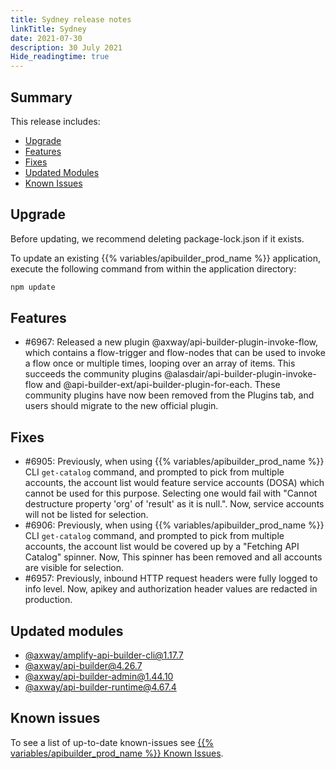 ```yaml
---
title: Sydney release notes
linkTitle: Sydney
date: 2021-07-30
description: 30 July 2021
Hide_readingtime: true
---
```


## Summary

This release includes:

* [Upgrade](#upgrade)
* [Features](#features)
* [Fixes](#fixes)
* [Updated Modules](#updated-modules)
* [Known Issues](#known-issues)

## Upgrade

Before updating, we recommend deleting package-lock.json if it exists.

To update an existing {{% variables/apibuilder_prod_name %}} application, execute the following command from within the application directory:

```bash
npm update
```

## Features

* #6967: Released a new plugin @axway/api-builder-plugin-invoke-flow, which contains a flow-trigger and flow-nodes that can be used to invoke a flow once or multiple times, looping over an array of items. This succeeds the community plugins @alasdair/api-builder-plugin-invoke-flow and @api-builder-ext/api-builder-plugin-for-each. These community plugins have now been removed from the Plugins tab, and users should migrate to the new official plugin.

## Fixes

* #6905: Previously, when using {{% variables/apibuilder_prod_name %}} CLI `get-catalog` command, and prompted to pick from multiple accounts, the account list would feature service accounts (DOSA) which cannot be used for this purpose. Selecting one would fail with "Cannot destructure property 'org' of 'result' as it is null.". Now, service accounts will not be listed for selection.
* #6906: Previously, when using {{% variables/apibuilder_prod_name %}} CLI `get-catalog` command, and prompted to pick from multiple accounts, the account list would be covered up by a "Fetching API Catalog" spinner. Now, This spinner has been removed and all accounts are visible for selection.
* #6957: Previously, inbound HTTP request headers were fully logged to info level. Now, apikey and authorization header values are redacted in production.

## Updated modules

* [@axway/amplify-api-builder-cli@1.17.7](https://www.npmjs.com/package/@axway/amplify-api-builder-cli/v/1.17.7)
* [@axway/api-builder@4.26.7](https://www.npmjs.com/package/@axway/api-builder/v/4.26.7)
* [@axway/api-builder-admin@1.44.10](https://www.npmjs.com/package/@axway/api-builder-admin/v/1.44.10)
* [@axway/api-builder-runtime@4.67.4](https://www.npmjs.com/package/@axway/api-builder-runtime/v/4.67.4)

## Known issues

To see a list of up-to-date known-issues see [{{% variables/apibuilder_prod_name %}} Known Issues](/docs/known_issues/).
